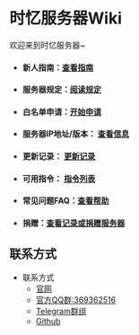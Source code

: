 # 时忆服务器Wiki

欢迎来到时忆服务器~  

- #### 新人指南：[查看指南](guide.md)  
- #### 服务器规定：[阅读规定](rules.md)  
- #### 白名单申请：[开始申请](whitelist.md)
- #### 服务器IP地址/版本： [查看信息](serverlist.md)
- #### 更新记录： [更新记录](changelog.md)
- #### 可用指令： [指令列表](commands.md)
- #### 常见问题FAQ：[查看帮助](faq.md)
- #### 捐赠：[查看记录或捐赠服务器](https://docs.qq.com/sheet/BylWFV4BDbil26gVNE1BFYTw0YwAax1tzI5Y2IQmKC2Cjyb921X9Hk0Y2ZAW35tZdF4ZcRVI1)

## 联系方式

- 联系方式
    - [官网](https://www.mcshiyi.com/)
    - [官方QQ群:369362516](https://jq.qq.com/?_wv=1027&k=5pTDqm8)
    - [Telegram群组](https://t.me/joinchat/IdDH-Egtujuf1UzuCWznJw)
    - [Github](https://github.com/timory)
 
    
    

